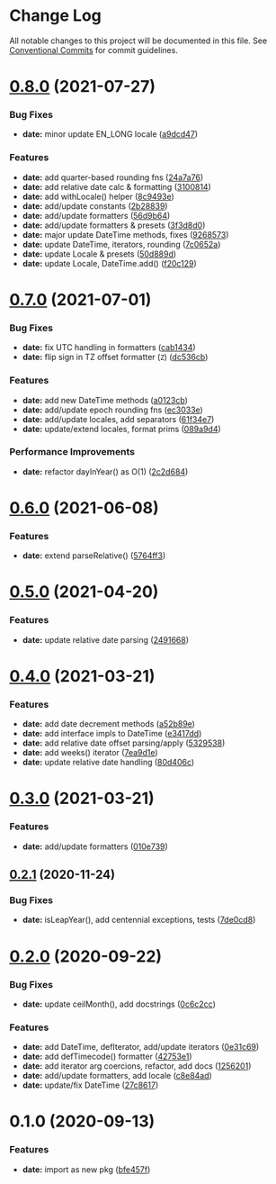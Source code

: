 # Change Log

All notable changes to this project will be documented in this file.
See [Conventional Commits](https://conventionalcommits.org) for commit guidelines.

# [0.8.0](https://github.com/thi-ng/umbrella/compare/@thi.ng/date@0.7.0...@thi.ng/date@0.8.0) (2021-07-27)


### Bug Fixes

* **date:** minor update EN_LONG locale ([a9dcd47](https://github.com/thi-ng/umbrella/commit/a9dcd47c5932842f2cfe76e3de7d424f87630921))


### Features

* **date:** add quarter-based rounding fns ([24a7a76](https://github.com/thi-ng/umbrella/commit/24a7a76898a6ff8b212eef117aa94b4759144e84))
* **date:** add relative date calc & formatting ([3100814](https://github.com/thi-ng/umbrella/commit/3100814280a917ccc1a85ab7a170e0b8e5fb0bd4))
* **date:** add withLocale() helper ([8c9493e](https://github.com/thi-ng/umbrella/commit/8c9493edf5a870e5f45efdac160aea4eac9d63fe))
* **date:** add/update constants ([2b28839](https://github.com/thi-ng/umbrella/commit/2b288397a8a27d6a6596568522949fd443752d43))
* **date:** add/update formatters ([56d9b64](https://github.com/thi-ng/umbrella/commit/56d9b64ca735b109469da27f66e7b0dde4ce5e41))
* **date:** add/update formatters & presets ([3f3d8d0](https://github.com/thi-ng/umbrella/commit/3f3d8d07ea154e08194017536e73a0a6263c18cf))
* **date:** major update DateTime methods, fixes ([9268573](https://github.com/thi-ng/umbrella/commit/92685738ff3dd4cb6ec7df7e9630aea6e2ec4511))
* **date:** update DateTime, iterators, rounding ([7c0652a](https://github.com/thi-ng/umbrella/commit/7c0652a7a61e3f3faf92cc3421184b446d3fc0b1))
* **date:** update Locale & presets ([50d889d](https://github.com/thi-ng/umbrella/commit/50d889d14646c93b5678b1c378d55f8b80f4979e))
* **date:** update Locale, DateTime.add() ([f20c129](https://github.com/thi-ng/umbrella/commit/f20c1292972f84de10e88a4ac4429b7b87251d8d))





# [0.7.0](https://github.com/thi-ng/umbrella/compare/@thi.ng/date@0.6.0...@thi.ng/date@0.7.0) (2021-07-01)


### Bug Fixes

* **date:** fix UTC handling in formatters ([cab1434](https://github.com/thi-ng/umbrella/commit/cab143429933b1575ec7194251dc5d5a909a4ca7))
* **date:** flip sign in TZ offset formatter (`Z`) ([dc536cb](https://github.com/thi-ng/umbrella/commit/dc536cbc72512789d0c106831add830236c8fee0))


### Features

* **date:** add new DateTime methods ([a0123cb](https://github.com/thi-ng/umbrella/commit/a0123cbfd0d553fc34a8f40c0289fcf66bfa2ded))
* **date:** add/update epoch rounding fns ([ec3033e](https://github.com/thi-ng/umbrella/commit/ec3033e785428087789803770fd598551f1c5b02))
* **date:** add/update locales, add separators ([61f34e7](https://github.com/thi-ng/umbrella/commit/61f34e74bbd55fe21e66d730e17a9cfd548989b4))
* **date:** update/extend locales, format prims ([089a9d4](https://github.com/thi-ng/umbrella/commit/089a9d40224ff007392daefbf111191deeb72c7c))


### Performance Improvements

* **date:** refactor dayInYear() as O(1) ([2c2d684](https://github.com/thi-ng/umbrella/commit/2c2d6846f3360c28312712dda358b457151e58e2))





# [0.6.0](https://github.com/thi-ng/umbrella/compare/@thi.ng/date@0.5.0...@thi.ng/date@0.6.0) (2021-06-08)


### Features

* **date:** extend parseRelative() ([5764ff3](https://github.com/thi-ng/umbrella/commit/5764ff36b07a5e6565f747a40eb9825b4836bd82))





# [0.5.0](https://github.com/thi-ng/umbrella/compare/@thi.ng/date@0.4.0...@thi.ng/date@0.5.0) (2021-04-20)


### Features

* **date:** update relative date parsing ([2491668](https://github.com/thi-ng/umbrella/commit/2491668d877d837f3d5101de4730441db3cdbb1b))





# [0.4.0](https://github.com/thi-ng/umbrella/compare/@thi.ng/date@0.3.0...@thi.ng/date@0.4.0) (2021-03-21)


### Features

* **date:** add date decrement methods ([a52b89e](https://github.com/thi-ng/umbrella/commit/a52b89e717a64c78f4c9749fcba9f73e92476096))
* **date:** add interface impls to DateTime ([e3417dd](https://github.com/thi-ng/umbrella/commit/e3417dd4c01b547a9831ada3af90fbb727e4b369))
* **date:** add relative date offset parsing/apply ([5329538](https://github.com/thi-ng/umbrella/commit/53295382d1e9ac2f5d09ead9e223c49cd83cf203))
* **date:** add weeks() iterator ([7ea9d1e](https://github.com/thi-ng/umbrella/commit/7ea9d1e66b9f20c1f54cd2610ef83f8e7a7a9470))
* **date:** update relative date handling ([80d406c](https://github.com/thi-ng/umbrella/commit/80d406c09c02a3ebdd0a3e329841db30d47fc3a8))





# [0.3.0](https://github.com/thi-ng/umbrella/compare/@thi.ng/date@0.2.11...@thi.ng/date@0.3.0) (2021-03-21)


### Features

* **date:** add/update formatters ([010e739](https://github.com/thi-ng/umbrella/commit/010e739f790209af67b5087a49aa390547b0fce1))





## [0.2.1](https://github.com/thi-ng/umbrella/compare/@thi.ng/date@0.2.0...@thi.ng/date@0.2.1) (2020-11-24)


### Bug Fixes

* **date:** isLeapYear(), add centennial exceptions, tests ([7de0cd8](https://github.com/thi-ng/umbrella/commit/7de0cd873977556c8252c3746e742b5d2357bf5d))





# [0.2.0](https://github.com/thi-ng/umbrella/compare/@thi.ng/date@0.1.0...@thi.ng/date@0.2.0) (2020-09-22)


### Bug Fixes

* **date:** update ceilMonth(), add docstrings ([0c6c2cc](https://github.com/thi-ng/umbrella/commit/0c6c2cc8d75c7f89be14acec098c865d5b518f20))


### Features

* **date:** add DateTime, defIterator, add/update iterators ([0e31c69](https://github.com/thi-ng/umbrella/commit/0e31c69942c2b88df9239a13051f158efe7fc38c))
* **date:** add defTimecode() formatter ([42753e1](https://github.com/thi-ng/umbrella/commit/42753e1e53e1c4af02928e6a6158f4e3be4f2e3a))
* **date:** add iterator arg coercions, refactor, add docs ([1256201](https://github.com/thi-ng/umbrella/commit/1256201c20e4cd01e4f7e0a1d2fbc9a163a96ac4))
* **date:** add/update formatters, add locale ([c8e84ad](https://github.com/thi-ng/umbrella/commit/c8e84ad2f2d7cfaa94684fd3873d55714eab88e7))
* **date:** update/fix DateTime ([27c8617](https://github.com/thi-ng/umbrella/commit/27c8617be90153abea3098ef4120e348fac4934b))





# 0.1.0 (2020-09-13)


### Features

* **date:** import as new pkg ([bfe457f](https://github.com/thi-ng/umbrella/commit/bfe457ffeb0c8ba1adc470d8ca0d9667863676f6))
